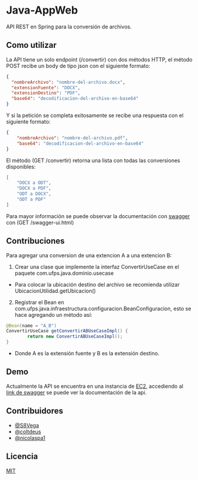 # **Java-AppWeb**

API REST en Spring para la conversión de archivos.

## Como utilizar

La API tiene un solo endpoint (/convertir) con dos métodos HTTP, el método POST recibe un body de tipo json con el siguiente formato:

```json
{
  "nombreArchivo": "nombre-del-archivo.docx",
  "extensionFuente": "DOCX",
  "extensionDestino": "PDF",
  "base64": "decodificacion-del-archivo-en-base64"
}
```

Y si la petición se completa exitosamente se recibe una respuesta con el siguiente formato:

```json
{
    "nombreArchivo": "nombre-del-archivo.pdf",
    "base64": "decodificacion-del-archivo-en-base64"
}
```

El método (GET /convertir) retorna una lista con todas las conversiones disponibles:

```json
[
    "DOCX a ODT",
    "DOCX a PDF",
    "ODT a DOCX",
    "ODT a PDF"
]
```

Para mayor información se puede observar la documentación con [swagger](https://swagger.io/) con (GET /swagger-ui.html)

## **Contribuciones**

Para agregar una conversion de una extencion A a una extencion B:

1. Crear una clase que implemente la interfaz ConvertirUseCase en el paquete com.ufps.java.dominio.usecase
- Para colocar la ubicación destino del archivo se recomienda utilizar UbicacionUtilidad.getUbicacion()
2. Registrar el Bean en com.ufps.java.infraestructura.configuracion.BeanConfiguracion, esto se hace agregando un método así:

```java
@Bean(name = "A_B")
ConvertirUseCase getConvertirABUseCaseImpl() {
        return new ConvertirABUseCaseImpl();
}
```

- Donde A es la extensión fuente y B es la extensión destino.

## Demo

Actualmente la API se encuentra en una instancia de [EC2](https://aws.amazon.com/es/ec2/?ec2-whats-new.sort-by=item.additionalFields.postDateTime&ec2-whats-new.sort-order=desc), accediendo al [link de swagger](http://54.163.147.33:8080/swagger-ui.html#/) se puede ver la documentación de la api.

## Contribuidores

- [@S8Vega](https://github.com/S8Vega)
- [@coltdeus](https://github.com/coltdeus)
- [@nicolaspa1](https://github.com/nicolaspa1)

## **Licencia**

[MIT](https://choosealicense.com/licenses/mit/)